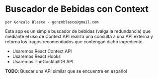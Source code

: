 # Buscador de Bebidas con Context

    por Gonzalo Blasco - gonzoblasco@gmail.com

Esta app es un simple buscador de bebidas (valga la redundancia) que mediante
el uso de Context API realiza una consulta a una API externa y retorna los
tragos recomendados que contengan dicho ingrediente.

* Usaremos React Context API
* Usaremos React Hooks
* Usaremos TheCocktailDB API

**TODO**: Buscar una API similar que se encuentre en español
